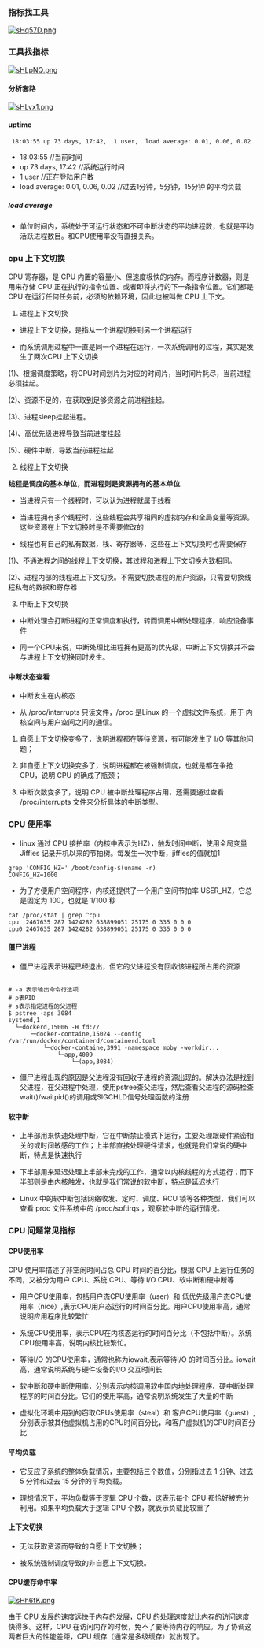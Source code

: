 ### 指标找工具

[![sHq57D.png](https://s3.ax1x.com/2021/01/24/sHq57D.png)](https://imgchr.com/i/sHq57D)

### 工具找指标

[![sHLpNQ.png](https://s3.ax1x.com/2021/01/24/sHLpNQ.png)](https://imgchr.com/i/sHLpNQ)

#### 分析套路

[![sHLvx1.png](https://s3.ax1x.com/2021/01/24/sHLvx1.png)](https://imgchr.com/i/sHLvx1)

#### uptime

````
 18:03:55 up 73 days, 17:42,  1 user,  load average: 0.01, 0.06, 0.02
````

- 18:03:55 //当前时间
- up 73 days, 17:42 //系统运行时间
- 1 user //正在登陆用户数
- load average: 0.01, 0.06, 0.02 //过去1分钟，5分钟，15分钟 的平均负载

##### load average

- 单位时间内，系统处于可运行状态和不可中断状态的平均进程数，也就是平均活跃进程数目。和CPU使用率没有直接关系。

### cpu 上下文切换

CPU 寄存器，是 CPU 内置的容量小、但速度极快的内存。而程序计数器，则是用来存储 CPU 正在执行的指令位置、或者即将执行的下一条指令位置。它们都是 CPU 在运行任何任务前，必须的依赖环境，因此也被叫做 CPU 上下文。

1. 进程上下文切换

- 进程上下文切换，是指从一个进程切换到另一个进程运行

- 而系统调用过程中一直是同一个进程在运行，一次系统调用的过程，其实是发生了两次CPU 上下文切换

(1)、根据调度策略，将CPU时间划片为对应的时间片，当时间片耗尽，当前进程必须挂起。

(2)、资源不足的，在获取到足够资源之前进程挂起。

(3)、进程sleep挂起进程。

(4)、高优先级进程导致当前进度挂起

(5)、硬件中断，导致当前进程挂起

2. 线程上下文切换

**线程是调度的基本单位，而进程则是资源拥有的基本单位**

- 当进程只有一个线程时，可以认为进程就属于线程

- 当进程拥有多个线程时，这些线程会共享相同的虚拟内存和全局变量等资源。这些资源在上下文切换时是不需要修改的

- 线程也有自己的私有数据，栈、寄存器等，这些在上下文切换时也需要保存

(1)、不通进程之间的线程上下文切换，其过程和进程上下文切换大致相同。

(2)、进程内部的线程进上下文切换。不需要切换进程的用户资源，只需要切换线程私有的数据和寄存器

3. 中断上下文切换

- 中断处理会打断进程的正常调度和执行，转而调用中断处理程序，响应设备事件

- 同一个CPU来说，中断处理比进程拥有更高的优先级，中断上下文切换并不会与进程上下文切换同时发生。

#### 中断状态查看

- 中断发生在内核态

- 从 /proc/interrupts 只读文件，/proc 是Linux 的一个虚拟文件系统，用于 内核空间与用户空间之间的通信。

1. 自愿上下文切换变多了，说明进程都在等待资源，有可能发生了 I/O 等其他问题；

2. 非自愿上下文切换变多了，说明进程都在被强制调度，也就是都在争抢 CPU，说明 CPU 的确成了瓶颈；

3. 中断次数变多了，说明 CPU 被中断处理程序占用，还需要通过查看 /proc/interrupts 文件来分析具体的中断类型。

### CPU 使用率

- linux 通过 CPU 接拍率（内核中表示为HZ），触发时间中断，使用全局变量 Jiffies 记录开机以来的节拍树。每发生一次中断，jiffies的值就加1

````
grep 'CONFIG_HZ=' /boot/config-$(uname -r)
CONFIG_HZ=1000

````

- 为了方便用户空间程序，内核还提供了一个用户空间节拍率 USER_HZ，它总是固定为 100，也就是 1/100 秒

````
cat /proc/stat | grep ^cpu
cpu  2467635 287 1424282 638899051 25175 0 335 0 0 0
cpu0 2467635 287 1424282 638899051 25175 0 335 0 0 0

````

#### 僵尸进程

- 僵尸进程表示进程已经退出，但它的父进程没有回收该进程所占用的资源

````

# -a 表示输出命令行选项
# p表PID
# s表示指定进程的父进程
$ pstree -aps 3084
systemd,1
  └─dockerd,15006 -H fd://
      └─docker-containe,15024 --config /var/run/docker/containerd/containerd.toml
          └─docker-containe,3991 -namespace moby -workdir...
              └─app,4009
                  └─(app,3084)

````

- 僵尸进程出现的原因是父进程没有回收子进程的资源出现的。解决办法是找到父进程，在父进程中处理，使用pstree查父进程，然后查看父进程的源码检查wait()/waitpid()的调用或SIGCHLD信号处理函数的注册

#### 软中断

- 上半部用来快速处理中断，它在中断禁止模式下运行，主要处理跟硬件紧密相关的或时间敏感的工作；上半部直接处理硬件请求，也就是我们常说的硬中断，特点是快速执行

- 下半部用来延迟处理上半部未完成的工作，通常以内核线程的方式运行；而下半部则是由内核触发，也就是我们常说的软中断，特点是延迟执行

- Linux 中的软中断包括网络收发、定时、调度、RCU 锁等各种类型，我们可以查看 proc 文件系统中的 /proc/softirqs ，观察软中断的运行情况。

### CPU 问题常见指标

#### CPU使用率

CPU 使用率描述了非空闲时间占总 CPU 时间的百分比，根据 CPU 上运行任务的不同，又被分为用户 CPU、系统 CPU、等待 I/O CPU、软中断和硬中断等

- 用户CPU使用率，包括用户态CPU使用率（user）和 低优先级用户态CPU使用率（nice）,表示CPU用户态运行的时间百分比。用户CPU使用率高，通常说明应用程序比较繁忙

- 系统CPU使用率，表示CPU在内核态运行的时间百分比（不包括中断）。系统CPU使用率高，说明内核比较繁忙。

- 等待I/O 的CPU使用率，通常也称为iowait,表示等待I/O 的时间百分比。iowait高，通常说明系统与硬件设备的I/O 交互时间长

- 软中断和硬中断使用率，分别表示内核调用软中国内地处理程序、硬中断处理程序的时间百分比。它们的使用率高，通常说明系统发生了大量的中断

- 虚拟化环境中用到的窃取CPUs使用率（steal）和 客户CPU使用率（guest）,分别表示被其他虚拟机占用的CPU时间百分比，和客户虚拟机的CPU时间百分比

#### 平均负载

- 它反应了系统的整体负载情况，主要包括三个数值，分别指过去 1 分钟、过去 5 分钟和过去 15 分钟的平均负载。

- 理想情况下，平均负载等于逻辑 CPU 个数，这表示每个 CPU 都恰好被充分利用。如果平均负载大于逻辑 CPU 个数，就表示负载比较重了

#### 上下文切换

- 无法获取资源而导致的自愿上下文切换；

- 被系统强制调度导致的非自愿上下文切换。

#### CPU缓存命中率

[![sHh6fK.png](https://s3.ax1x.com/2021/01/24/sHh6fK.png)](https://imgchr.com/i/sHh6fK)

由于 CPU 发展的速度远快于内存的发展，CPU 的处理速度就比内存的访问速度快得多。这样，CPU 在访问内存的时候，免不了要等待内存的响应。为了协调这两者巨大的性能差距，CPU 缓存（通常是多级缓存）就出现了。
































